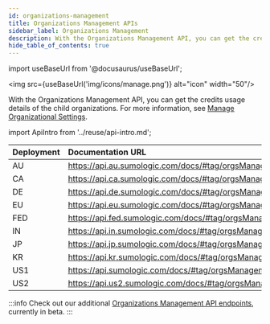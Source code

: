 ```yaml
---
id: organizations-management
title: Organizations Management APIs
sidebar_label: Organizations Management
description: With the Organizations Management API, you can get the credits usage details of the child organizations.
hide_table_of_contents: true
---
```


import useBaseUrl from '@docusaurus/useBaseUrl';

<img src={useBaseUrl('img/icons/manage.png')} alt="icon" width="50"/>

With the Organizations Management API, you can get the credits usage details of the child organizations. For more information, see [Manage Organizational Settings](/docs/manage/manage-subscription/manage-org-settings).

import ApiIntro from '../reuse/api-intro.md';

<ApiIntro/>

| Deployment | Documentation URL                                                 |
|:------------|:-------------------------------------------------------------------|
| AU         | https://api.au.sumologic.com/docs/#tag/orgsManagement  |
| CA         | https://api.ca.sumologic.com/docs/#tag/orgsManagement  |
| DE         | https://api.de.sumologic.com/docs/#tag/orgsManagement  |
| EU         | https://api.eu.sumologic.com/docs/#tag/orgsManagement  |
| FED        | https://api.fed.sumologic.com/docs/#tag/orgsManagement |
| IN         | https://api.in.sumologic.com/docs/#tag/orgsManagement  |
| JP         | https://api.jp.sumologic.com/docs/#tag/orgsManagement  |
| KR         | https://api.kr.sumologic.com/docs/#tag/orgsManagement  |
| US1        | https://api.sumologic.com/docs/#tag/orgsManagement     |
| US2        | https://api.us2.sumologic.com/docs/#tag/orgsManagement |


:::info
Check out our additional [Organizations Management API endpoints](https://organizations.sumologic.com/docs/#tag/organizationsManagement), currently in beta.
:::
